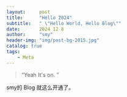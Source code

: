 ```yaml
---
layout:     post
title:      "Hello 2024"
subtitle:   " \"Hello World, Hello Blog\""
date:       2024 12 8
author:     "smy"
header-img: "img/post-bg-2015.jpg"
catalog: true
tags:
    - Meta
---
```


> “Yeah It's on. ”


 smy的 Blog 就这么开通了。


